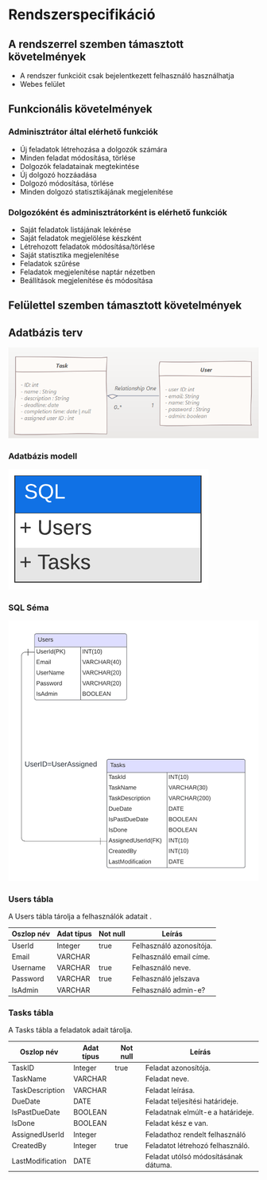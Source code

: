 # Rendszerspecifikáció

## A rendszerrel szemben támasztott követelmények
- A rendszer funkcióit csak bejelentkezett felhasználó használhatja
- Webes felület

## Funkcionális követelmények
### Adminisztrátor által elérhető funkciók
- Új feladatok létrehozása a dolgozók számára
- Minden feladat módosítása, törlése
- Dolgozók feladatainak megtekintése
- Új dolgozó hozzáadása
- Dolgozó módosítása, törlése
- Minden dolgozó statisztikájának megjelenítése

### Dolgozóként és adminisztrátorként is elérhető funkciók
- Saját feladatok listájának lekérése
- Saját feladatok megjelölése készként
- Létrehozott feladatok módosítása/törlése
- Saját statisztika megjelenítése
- Feladatok szűrése
- Feladatok megjelenítése naptár nézetben
- Beállítások megjelenítése és módosítása

## Felülettel szemben támasztott követelmények

## Adatbázis terv
![Absztrakt adatbázis terv](resources\domain_model.png)

### Adatbázis modell

![Adatbázis modell](resources/Adatbazismodell.png)

### SQL Séma

![SQL séma](resources/SQL_Sema.png)


### Users tábla

A Users tábla tárolja a felhasználók adatait .

| Oszlop név | Adat típus | Not null | Leírás                   |
|------------|------------|----------|--------------------------|
| UserId     | Integer    |    true      | Felhasználó azonosítója. |
| Email      | VARCHAR    |          | Felhasználó email címe.  |
| Username   | VARCHAR    |    true       | Felhasználó neve.        |
| Password   | VARCHAR    |    true       | Felhasználó jelszava     |
| IsAdmin    | VARCHAR    |          | Felhasználó admin-e?     |


### Tasks tábla

A Tasks tábla a feladatok adait tárolja.

| Oszlop név | Adat típus | Not null | Leírás                   |
|------------|------------|----------|--------------------------|
| TaskID    | Integer    |    true      | Feladat azonosítója. |
|  TaskName  |  VARCHAR |          |  Feladat neve. |
|  TaskDescription  | VARCHAR   |          |  Feladat leírása.   |
|  DueDate |  DATE  |          |  Feladat teljesítési határideje.   |
|   IsPastDueDate | BOOLEAN   |          | Feladatnak elmúlt-e a határideje.    |
|   IsDone  |  BOOLEAN    |          | Feladat kész e van.    |
|   AssignedUserId | Integer   |          |   Feladathoz rendelt felhasználó  |
|   CreatedBy | Integer    | true   | Feladatot létrehozó felhasználó.    |
|   LastModification |  DATE  |          | Feladat utólsó módosításának dátuma.    |